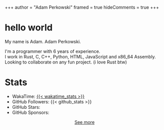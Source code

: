 +++
author = "Adam Perkowski"
framed = true
hideComments = true
+++

# hello world

My name is Adam. Adam Perkowski.

I'm a programmer with 6 years of experience.<br>
I work in Rust, C, C++, Python, HTML, JavaScript and x86_64 Assembly.<br>
Looking to collaborate on any fun project. (i love Rust btw)

# Stats

- WakaTime: <a href="https://wakatime.com/@adamperkowski" target="_blank">{{< wakatime_stats >}}</a>
- GitHub Followers: {{< github_stats >}}
- GitHub Stars: 
- GitHub Sponsors:

<div align="center"><a href="/about">See more</a></div>
